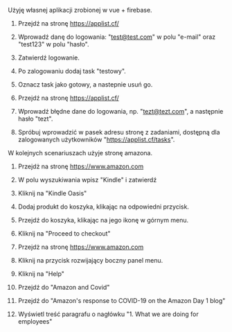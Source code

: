 Użyję własnej aplikacji zrobionej w vue + firebase.

1. Przejdź na stronę https://applist.cf/
2. Wprowadź danę do logowania: "test@test.com" w polu "e-mail" oraz "test123" w polu "hasło".
3. Zatwierdź logowanie.
4. Po zalogowaniu dodaj task "testowy".
5. Oznacz task jako gotowy, a nastepnie usuń go.

1. Przejdź na stronę https://applist.cf/
2. Wprowadź błędne dane do logowania, np. "tezt@tezt.com", a następnie hasło "tezt".
3. Spróbuj wprowadzić w pasek adresu stronę z zadaniami, dostępną dla zalogowanych użytkowników "https://applist.cf/tasks".

W kolejnych scenariuszach użyje stronę amazona. 

1. Przejdż na stronę https://www.amazon.com
2. W polu wyszukiwania wpisz "Kindle" i zatwierdź
3. Kliknij na "Kindle Oasis"
4. Dodaj produkt do koszyka, klikając na odpowiedni przycisk.
5. Przejdź do koszyka, klikając na jego ikonę w górnym menu.
6. Kliknij na "Proceed to checkout"


1. Przejdż na stronę https://www.amazon.com
2. Kliknij na przycisk rozwijający boczny panel menu.
3. Kliknij na "Help"
4. Przejdź do "Amazon and Covid"
5. Przejdź do "Amazon's response to COVID-19 on the Amazon Day 1 blog"
6. Wyświetl treść paragrafu o nagłówku "1. What we are doing for employees"